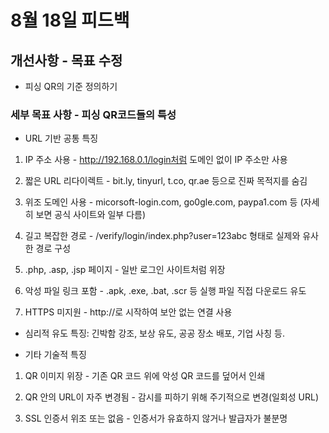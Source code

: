 # 8월 18일 피드백

## 개선사항 - 목표 수정
- 피싱 QR의 기준 정의하기 

### 세부 목표 사항 - 피싱 QR코드들의 특성
- URL 기반 공통 특징
1. IP 주소 사용 - http://192.168.0.1/login처럼 도메인 없이 IP 주소만 사용

2. 짧은 URL 리다이렉트 - bit.ly, tinyurl, t.co, qr.ae 등으로 진짜 목적지를 숨김

3. 위조 도메인 사용	- micorsoft-login.com, go0gle.com, paypa1.com 등 
(자세히 보면 공식 사이트와 일부 다름)

4. 길고 복잡한 경로	- /verify/login/index.php?user=123abc 형태로 실제와 유사한 경로 구성

5. .php, .asp, .jsp 페이지 - 일반 로그인 사이트처럼 위장

6. 악성 파일 링크 포함 - .apk, .exe, .bat, .scr 등 실행 파일 직접 다운로드 유도

7. HTTPS 미지원	- http://로 시작하여 보안 없는 연결 사용

- 심리적 유도 특징: 긴박함 강조, 보상 유도, 공공 장소 배포, 기업 사칭 등.

- 기타 기술적 특징
1. QR 이미지 위장 - 기존 QR 코드 위에 악성 QR 코드를 덮어서 인쇄

2. QR 안의 URL이 자주 변경됨 - 감시를 피하기 위해 주기적으로 변경(일회성 URL)

3. SSL 인증서 위조 또는 없음 - 인증서가 유효하지 않거나 발급자가 불분명